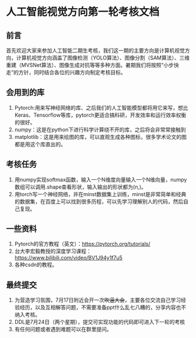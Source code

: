 # 人工智能视觉方向第一轮考核文档
## 前言
首先欢迎大家来参加人工智能二期生考核，我们这一期的主要方向是计算机视觉方向，计算机视觉方向涵盖了图像检测（YOLO算法）、图像分割（SAM算法）、三维重建（MVSNet算法）、图像生成对抗等等多种方面。暑期我们将按照“小步快走”的方针，同时结合各位的兴趣方向制定考核目标。

## 会用到的库
1. Pytorch:用来写神经网络的库、之后我们的人工智能模型都将用它来写，想比Keras、Tensorflow等库，pytorch更适合搞科研，开发效率和运行效率权衡的很好。
2. numpy：这是在python下进行科学计算绕不开的库，之后将会非常常接触到
3. matplotlib：这是用来绘图的库，可以直观生成各种图标，很多学术论文的图都是用这个库直出的。
## 考核任务
1. 用numpy实现softmax函数，输入一个N维度向量输入一个N维向量，numpy数组可以调用.shape查看形状，输入输出的形状都为(n,)。
2. 用torch写一个神经网络，并在minst数据集上训练，minst是非常简单和经典的数据集，在百度上可以找到很多历程，可以先学习理解别人的代码，然后自己复现。
## 一些资料
1. Pytorch的官方教程（英文）：https://pytorch.org/tutorials/
2. 台大李宏毅教授的深度学习课程：https://www.bilibili.com/video/BV1J94y1f7u5
3. 各种csdn的教程。
## 最终提交
1. 为营造学习氛围，7月17日附近会开一次~~吹逼大会~~，主要各位交流自己学习经验经历，以及互相解答问题，不需要准备ppt什么乱七八糟的，分享内容也不纳入考核。
2. DDL是7月24日（两个星期），提交可实现功能的代码即可进入下一轮的考核
3. 有任何问题或者遇到难题可以在群里提问。